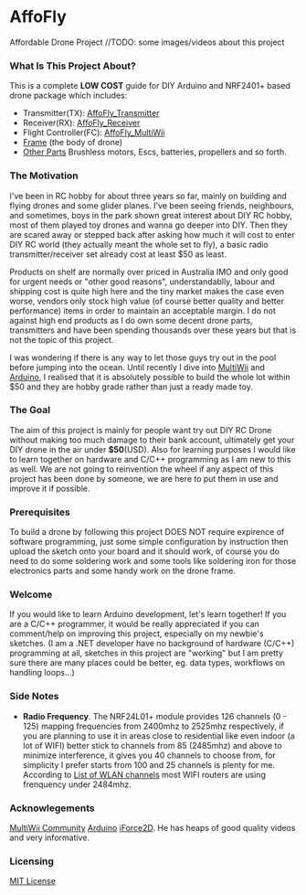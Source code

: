 # AffoFly
Affordable Drone Project
//TODO: some images/videos about this project
### What Is This Project About?
This is a complete **LOW COST** guide for DIY Arduino and NRF2401+ based drone package which includes: 
- Transmitter(TX): [AffoFly_Transmitter](/AffoFly_Transmitter)
- Receiver(RX): [AffoFly_Receiver](/AffoFly_Receiver)
- Flight Controller(FC): [AffoFly_MultiWii](/AffoFly_MultiWii)
- [Frame](/frame) (the body of drone) 
- [Other Parts](/other-parts) Brushless motors, Escs, batteries, propellers and so forth.

### The Motivation
I've been in RC hobby for about three years so far, mainly on building and flying drones and some glider planes. I've been seeing friends, neighbours, and sometimes, boys in the park shown great interest about DIY RC hobby, most of them played toy drones and wanna go deeper into DIY. Then they are scared away or stepped back after asking how much it will cost to enter DIY RC world (they actually meant the whole set to fly), a basic radio transmitter/receiver set already cost at least $50 as least. 

Products on shelf are normally over priced in Australia IMO and only good for urgent needs or "other good reasons", understandablly, labour and shipping cost is quite high here and the tiny market makes the case even worse, vendors only stock high value (of course better quality and better performance) items in order to maintain an acceptable margin. I do not against high end products as I do own some decent drone parts, transmitters and have been spending thousands over these years but that is not the topic of this project.

I was wondering if there is any way to let those guys try out in the pool before jumping into the ocean. Until recently I dive into [MultiWii](https://github.com/multiwii) and [Arduino](https://www.arduino.cc), I realised that it is absolutely possible to build the whole lot within $50 and they are hobby grade rather than just a ready made toy.

### The Goal
The aim of this project is mainly for people want try out DIY RC Drone without making too much damage to their bank account, ultimately get your DIY drone in the air under **$50**(USD). Also for learning purposes I would like to learn together on hardware and C/C++ programming as I am new to this as well. We are not going to reinvention the wheel if any aspect of this project has been done by someone, we are here to put them in use and improve it if possible.

### Prerequisites
To build a drone by following this project DOES NOT require expirence of software programming, just some simple configuration by instruction then upload the sketch onto your board and it should work, of course you do need to do some soldering work and some tools like soldering iron for those electronics parts and some handy work on the drone frame. 

### Welcome
If you would like to learn Arduino development, let's learn together! If you are a C/C++ programmer, it would be really appreciated if you can comment/help on improving this project, especially on my newbie's sketches. (I am a .NET developer have no background of hardware (C/C++) programming at all, sketches in this project are "working" but I am pretty sure there are many places could be better, eg. data types, workflows on handling loops...)

### Side Notes
 - **Radio Frequency**. The NRF24L01+ module provides 126 channels (0 - 125) mapping frequencies from 2400mhz to 2525mhz respectively, if you are planning to use it in areas close to residential like even indoor (a lot of WIFI) better stick to channels from 85 (2485mhz) and above to minimize interference, it gives you 40 channels to choose from, for simplicity I prefer starts from 100 and 25 channels is plenty for me. According to [List of WLAN channels](https://en.wikipedia.org/wiki/List_of_WLAN_channels) most WIFI routers are using frenquency under 2484mhz.

### Acknowlegements
[MultiWii Community](http://www.multiwii.com)
[Arduino](https://www.arduino.cc)
[iForce2D](https://www.youtube.com/channel/UCTXOorupCLqqQifs2jbz7rQ). He has heaps of good quality videos and very informative.

### Licensing
[MIT License](/LICENSE)

